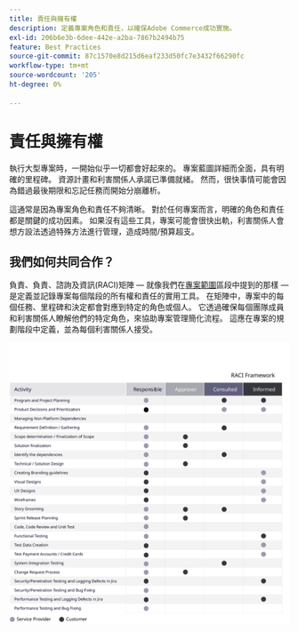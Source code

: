```yaml
---
title: 責任與擁有權
description: 定義專案角色和責任，以確保Adobe Commerce成功實施。
exl-id: 206b6e3b-6dee-442e-a2ba-7867b2494b75
feature: Best Practices
source-git-commit: 87c1570e8d215d6eaf233d50fc7e3432f66290fc
workflow-type: tm+mt
source-wordcount: '205'
ht-degree: 0%

---
```


# 責任與擁有權

執行大型專案時，一開始似乎一切都會好起來的。 專案藍圖詳細而全面，具有明確的里程碑。 資源計畫和利害關係人承諾已準備就緒。 然而，很快事情可能會因為錯過最後期限和忘記任務而開始分崩離析。

這通常是因為專案角色和責任不夠清晰。 對於任何專案而言，明確的角色和責任都是關鍵的成功因素。 如果沒有這些工具，專案可能會很快出軌，利害關係人會想方設法透過特殊方法進行管理，造成時間/預算超支。

## 我們如何共同合作？

負責、負責、諮詢及資訊(RACI)矩陣 — 就像我們在[專案範圍](../project-scope/deliverables.md)區段中提到的那樣 — 是定義並記錄專案每個階段的所有權和責任的實用工具。 在矩陣中，專案中的每個任務、里程碑和決定都會對應到特定的角色或個人。 它透過確保每個團隊成員和利害關係人瞭解他們的特定角色，來協助專案管理簡化流程。 這應在專案的規劃階段中定義，並為每個利害關係人接受。

![描述RACI架構的資料表](../../assets/playbooks/raci.svg)
